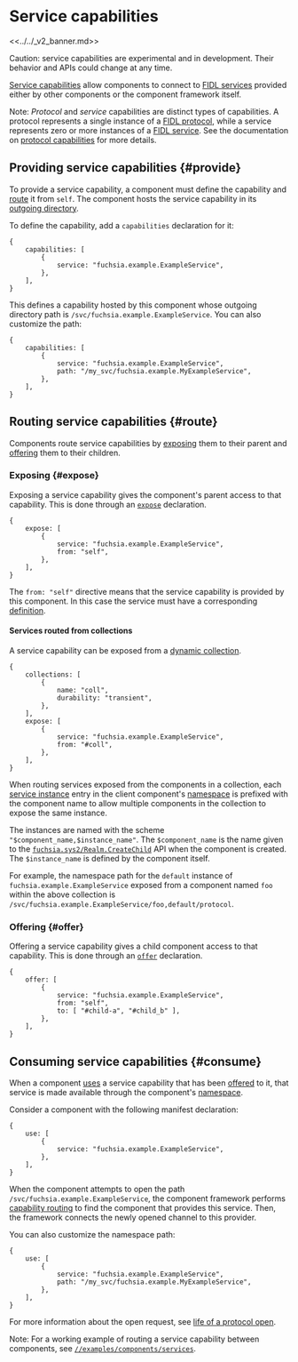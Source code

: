 # Service capabilities

<<../../_v2_banner.md>>

Caution: service capabilities are experimental and in development. Their
behavior and APIs could change at any time.

[Service capabilities][glossary.service-capability] allow components
to connect to [FIDL services][glossary.service]
provided either by other components or the component framework itself.

Note: _Protocol_ and _service_ capabilities are distinct types of capabilities.
A protocol represents a single instance of a
[FIDL protocol][glossary.protocol], while a service represents zero or more
instances of a [FIDL service][glossary.service]. See the documentation on
[protocol capabilities][protocol-capability] for more details.

## Providing service capabilities {#provide}

To provide a service capability, a component must define the capability and
[route](#route) it from `self`. The component hosts the
service capability in its [outgoing directory][glossary.outgoing-directory].

To define the capability, add a `capabilities` declaration for it:

```json5
{
    capabilities: [
        {
            service: "fuchsia.example.ExampleService",
        },
    ],
}
```

This defines a capability hosted by this component whose outgoing directory path
is `/svc/fuchsia.example.ExampleService`. You can also customize the path:

```json5
{
    capabilities: [
        {
            service: "fuchsia.example.ExampleService",
            path: "/my_svc/fuchsia.example.MyExampleService",
        },
    ],
}
```

## Routing service capabilities {#route}

Components route service capabilities by [exposing](#expose) them to their
parent and [offering](#offer) them to their children.

### Exposing {#expose}

Exposing a service capability gives the component's parent access to that
capability. This is done through an [`expose`][expose] declaration.

```json5
{
    expose: [
        {
            service: "fuchsia.example.ExampleService",
            from: "self",
        },
    ],
}
```

The `from: "self"` directive means that the service capability is provided by
this component. In this case the service must have a corresponding
[definition](#provide).

#### Services routed from collections

A service capability can be exposed from a [dynamic collection][collection].

```json5
{
    collections: [
        {
            name: "coll",
            durability: "transient",
        },
    ],
    expose: [
        {
            service: "fuchsia.example.ExampleService",
            from: "#coll",
        },
    ],
}
```

When routing services exposed from the components in a collection, each
[service instance][service-instances] entry in the client component's
[namespace][glossary.namespace] is prefixed with the component name to allow
multiple components in the collection to expose the same instance.

The instances are named with the scheme `"$component_name,$instance_name"`.
The `$component_name` is the name given to the
[`fuchsia.sys2/Realm.CreateChild`][realm.fidl] API when the component is
created. The `$instance_name` is defined by the component itself.

For example, the namespace path for the `default` instance of
`fuchsia.example.ExampleService` exposed from a component named `foo` within the
above collection is `/svc/fuchsia.example.ExampleService/foo,default/protocol`.

### Offering {#offer}

Offering a service capability gives a child component access to that capability.
This is done through an [`offer`][offer] declaration.

```json5
{
    offer: [
        {
            service: "fuchsia.example.ExampleService",
            from: "self",
            to: [ "#child-a", "#child_b" ],
        },
    ],
}
```

## Consuming service capabilities {#consume}

When a component [uses][use] a service capability that has been [offered][offer]
to it, that service is made available through the component's
[namespace][glossary.namespace].

Consider a component with the following manifest declaration:

```
{
    use: [
        {
            service: "fuchsia.example.ExampleService",
        },
    ],
}
```

When the component attempts to open the path
`/svc/fuchsia.example.ExampleService`, the component framework performs
[capability routing][capability-routing] to find the component that provides
this service. Then, the framework connects the newly opened channel to this
provider.

You can also customize the namespace path:

```json5
{
    use: [
        {
            service: "fuchsia.example.ExampleService",
            path: "/my_svc/fuchsia.example.MyExampleService",
        },
    ],
}
```

For more information about the open request, see
[life of a protocol open][life-of-a-protocol-open].

Note: For a working example of routing a service capability between components,
see [`//examples/components/services`][routing-example].

[collection]: /docs/concepts/components/v2/realms.md#collections
[glossary.namespace]: /docs/glossary/README.md#namespace
[glossary.outgoing-directory]: /docs/glossary/README.md#outgoing-directory
[glossary.protocol]: /docs/glossary/README.md#protocol
[glossary.service]: /docs/glossary/README.md#service
[glossary.service-capability]: /docs/glossary/README.md#service-capability
[capability-routing]: /docs/concepts/components/v2/component_manifests.md#capability-routing
[expose]: /docs/concepts/components/v2/component_manifests.md#expose
[fidl-service]: /docs/concepts/components/v2/services.md
[framework-services]: /docs/concepts/components/v2/component_manifests.md#framework-services
[life-of-a-protocol-open]: /docs/concepts/components/v2/capabilities/life_of_a_protocol_open.md
[offer]: /docs/concepts/components/v2/component_manifests.md#offer
[protocol-capability]: /docs/concepts/components/v2/capabilities/protocol.md
[realm.fidl]: https://fuchsia.dev/reference/fidl/fuchsia.sys2#Realm
[routing-example]: /examples/components/services
[service-instances]: /docs/concepts/fidl/services.md#instances
[use]: /docs/concepts/components/v2/component_manifests.md#use

